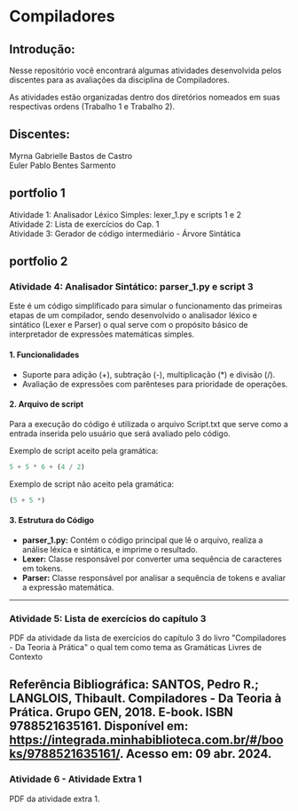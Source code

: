 ﻿# Compiladores

## Introdução:
Nesse repositório você encontrará algumas atividades desenvolvida pelos discentes para as avaliações da disciplina de Compiladores. 

As atividades estão organizadas dentro dos diretórios nomeados em suas respectivas ordens (Trabalho 1 e Trabalho 2).

## Discentes:
Myrna Gabrielle Bastos de Castro <br />
Euler Pablo Bentes Sarmento

## portfolio 1
Atividade 1: Analisador Léxico Simples: lexer_1.py e scripts 1 e 2 <br />
Atividade 2: Lista de exercícios do Cap. 1 <br />
Atividade 3: Gerador de código intermediário - Árvore Sintática <br />

## portfolio 2
### Atividade 4: Analisador Sintático: parser_1.py e script 3 <br />
Este é um código simplificado para simular o funcionamento das primeiras etapas de um compilador, sendo desenvolvido o analisador léxico e sintático (Lexer e Parser) o qual serve com o propósito básico de interpretador de expressões matemáticas simples.

#### 1. Funcionalidades

- Suporte para adição (+), subtração (-), multiplicação (*) e divisão (/).
- Avaliação de expressões com parênteses para prioridade de operações.

#### 2. Arquivo de script

Para a execução do código é utilizada o arquivo Script.txt que serve como a entrada inserida pelo usuário que será avaliado pelo código.

Exemplo de script aceito pela gramática:
```python
5 + 5 * 6 + (4 / 2)
```

Exemplo de script não aceito pela gramática:
```python
(5 + 5 *)
```

#### 3. Estrutura do Código

- **parser_1.py:** Contém o código principal que lê o arquivo, realiza a análise léxica e sintática, e imprime o resultado.
- **Lexer:** Classe responsável por converter uma sequência de caracteres em tokens.
- **Parser:** Classe responsável por analisar a sequência de tokens e avaliar a expressão matemática.

---

### Atividade 5: Lista de exercícios do capítulo 3<br />

PDF da atividade da lista de exercícios do capítulo 3 do livro "Compiladores - Da Teoria à Prática" o qual tem como tema as Gramáticas Livres de Contexto

**Referência Bibliográfica:** SANTOS, Pedro R.; LANGLOIS, Thibault. Compiladores - Da Teoria à Prática. Grupo GEN, 2018. E-book. ISBN 9788521635161. Disponível em: https://integrada.minhabiblioteca.com.br/#/books/9788521635161/. Acesso em: 09 abr. 2024.
---
### Atividade 6 - Atividade Extra 1

PDF da atividade extra 1.
